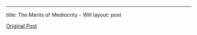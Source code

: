 ---
title: The Merits of Mediocrity - Will
layout: post

[Original Post](https://willhath.wordpress.com/2023/03/11/the-merits-of-mediocrity/)
